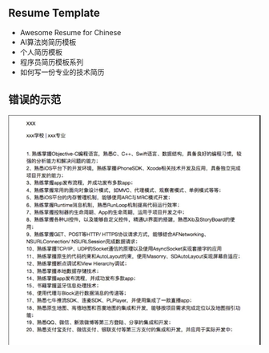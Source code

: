## Resume Template 
- Awesome Resume for Chinese
- AI算法岗简历模板 
- 个人简历模板 
- 程序员简历模板系列 
- 如何写一份专业的技术简历 

## 错误的示范
![错误的示范](NO.png)
